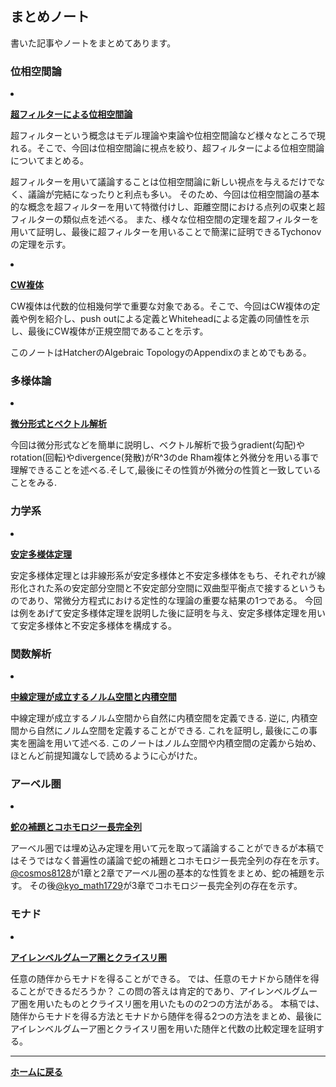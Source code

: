 ## **まとめノート**

書いた記事やノートをまとめてあります。
### 位相空間論

<li><p><strong><a href="/pdf/ultrafilter.pdf">超フィルターによる位相空間論</a></strong></p>

  <p>超フィルターという概念はモデル理論や束論や位相空間論など様々なところで現れる。そこで、今回は位相空間論に視点を絞り、超フィルターによる位相空間論についてまとめる。
  
  超フィルターを用いて議論することは位相空間論に新しい視点を与えるだけでなく、議論が完結になったりと利点も多い。
  そのため、今回は位相空間論の基本的な概念を超フィルターを用いて特徴付けし、距離空間における点列の収束と超フィルターの類似点を述べる。
  また、様々な位相空間の定理を超フィルターを用いて証明し、最後に超フィルターを用いることで簡潔に証明できるTychonovの定理を示す。</p>

  </li>

  <li><p><strong><a href="/pdf/CWcomplex.pdf">CW複体</a></strong></p>

  <p>CW複体は代数的位相幾何学で重要な対象である。そこで、今回はCW複体の定義や例を紹介し、push outによる定義とWhiteheadによる定義の同値性を示し、最後にCW複体が正規空間であることを示す。
  
  このノートはHatcherのAlgebraic TopologyのAppendixのまとめでもある。</p>

  </li>

### 多様体論

<li><p><strong><a href="/pdf/vector analysis.pdf">微分形式とベクトル解析</a></strong></p>

  <p>今回は微分形式などを簡単に説明し、ベクトル解析で扱うgradient(勾配)やrotation(回転)やdivergence(発散)がR^3のde Rham複体と外微分を用いる事で理解できることを述べる.そして,最後にその性質が外微分の性質と一致していることをみる.</p>

  </li>

### 力学系

<li><p><strong><a href="/pdf/The stable manifold theorem.pdf">安定多様体定理</a></strong></p>

  <p>安定多様体定理とは非線形系が安定多様体と不安定多様体をもち、それぞれが線形化された系の安定部分空間と不安定部分空間に双曲型平衡点で接するというものであり、常微分方程式における定性的な理論の重要な結果の1つである。
  今回は例をあげて安定多様体定理を説明した後に証明を与え、安定多様体定理を用いて安定多様体と不安定多様体を構成する。</p>

  </li>

### 関数解析

<li><p><strong><a href="/pdf/PaNor and PreHill.pdf">中線定理が成立するノルム空間と内積空間</a></strong></p>

  <p>中線定理が成立するノルム空間から自然に内積空間を定義できる. 逆に, 内積空間から自然にノルム空間を定義することができる. これを証明し, 最後にこの事実を圏論を用いて述べる.
  このノートはノルム空間や内積空間の定義から始め、ほとんど前提知識なしで読めるように心がけた。</p>

  </li>

### アーベル圏

<li><p><strong><a href="/pdf/longcohomology.pdf">蛇の補題とコホモロジー長完全列</a></strong></p>

  <p>アーベル圏では埋め込み定理を用いて元を取って議論することができるが本稿ではそうではなく普遍性の議論で蛇の補題とコホモロジー長完全列の存在を示す。
  <a href="https://twitter.com/@cosmos8128">@cosmos8128</a>が1章と2章でアーベル圏の基本的な性質をまとめ、蛇の補題を示す。
  その後<a href="https://twitter.com/kyo_math1729">@kyo_math1729</a>が3章でコホモロジー長完全列の存在を示す。</p>

  </li>

### モナド

<li><p><strong><a href="/pdf/Eilenberg and Kleisli.pdf">アイレンベルグムーア圏とクライスリ圏</a></strong></p>

  <p>任意の随伴からモナドを得ることができる。
  では、任意のモナドから随伴を得ることができるだろうか？
  この問の答えは肯定的であり、アイレンベルグムーア圏を用いたものとクライスリ圏を用いたものの2つの方法がある。
  本稿では、随伴からモナドを得る方法とモナドから随伴を得る2つの方法をまとめ、最後にアイレンベルグムーア圏とクライスリ圏を用いた随伴と代数の比較定理を証明する。</p>

  </li>



---

**[ホームに戻る](/index)**
